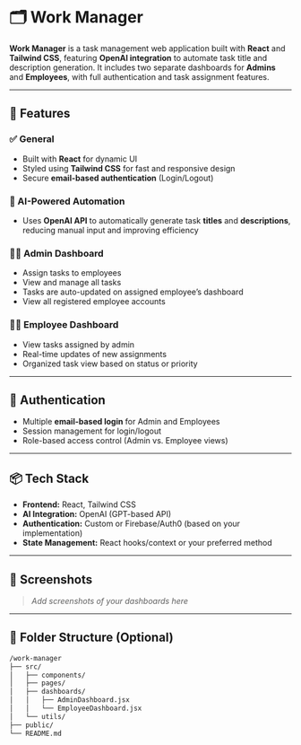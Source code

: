 # 🗂️ Work Manager

**Work Manager** is a task management web application built with **React** and **Tailwind CSS**, featuring **OpenAI integration** to automate task title and description generation. It includes two separate dashboards for **Admins** and **Employees**, with full authentication and task assignment features.

---

## 🚀 Features

### ✅ General
- Built with **React** for dynamic UI
- Styled using **Tailwind CSS** for fast and responsive design
- Secure **email-based authentication** (Login/Logout)

### 🧠 AI-Powered Automation
- Uses **OpenAI API** to automatically generate task **titles** and **descriptions**, reducing manual input and improving efficiency

### 👨‍💼 Admin Dashboard
- Assign tasks to employees
- View and manage all tasks
- Tasks are auto-updated on assigned employee’s dashboard
- View all registered employee accounts

### 👨‍💻 Employee Dashboard
- View tasks assigned by admin
- Real-time updates of new assignments
- Organized task view based on status or priority

---

## 🔐 Authentication
- Multiple **email-based login** for Admin and Employees
- Session management for login/logout
- Role-based access control (Admin vs. Employee views)

---

## 📦 Tech Stack

- **Frontend:** React, Tailwind CSS
- **AI Integration:** OpenAI (GPT-based API)
- **Authentication:** Custom or Firebase/Auth0 (based on your implementation)
- **State Management:** React hooks/context or your preferred method

---

## 📸 Screenshots
> _Add screenshots of your dashboards here_

---

## 📂 Folder Structure (Optional)
```bash
/work-manager
├── src/
│   ├── components/
│   ├── pages/
│   ├── dashboards/
│   │   ├── AdminDashboard.jsx
│   │   └── EmployeeDashboard.jsx
│   └── utils/
├── public/
└── README.md
